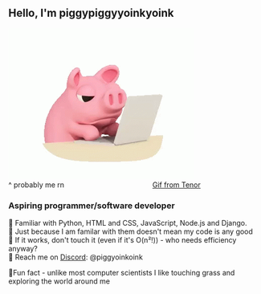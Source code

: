 ## Hello, I'm **piggypiggyyoinkyoink**

![](assets/piggy.gif)  
^ probably me rn  &emsp;&emsp;&emsp;&emsp;&emsp;&emsp;&emsp;&emsp;&emsp;&emsp;&emsp;&emsp;  [Gif from Tenor](https://tenor.com/view/pig-laptop-work-busy-gif-9272787)

### Aspiring programmer/software developer
 🐷 Familiar with Python, HTML and CSS, JavaScript, Node.js and Django.  
 🐷 Just because I am familar with them doesn't mean my code is any good  
 🐷 If it works, don't touch it (even if it's O(n²!)) - who needs efficiency anyway?  
 🐷 Reach me on [Discord](https://discord.com/users/690959747871932477): @piggyoinkoink

 🐷Fun fact - unlike most computer scientists I like touching grass and exploring the world around me



<!--
**piggypiggyyoinkyoink/piggypiggyyoinkyoink** is a ✨ _special_ ✨ repository because its `README.md` (this file) appears on your GitHub profile.

Here are some ideas to get you started:

- 🔭 I’m currently working on ...
- 🌱 I’m currently learning ...
- 👯 I’m looking to collaborate on ...
- 🤔 I’m looking for help with ...
- 💬 Ask me about ...
- 📫 How to reach me: ...
- 😄 Pronouns: ...
- ⚡ Fun fact: ...
-->
